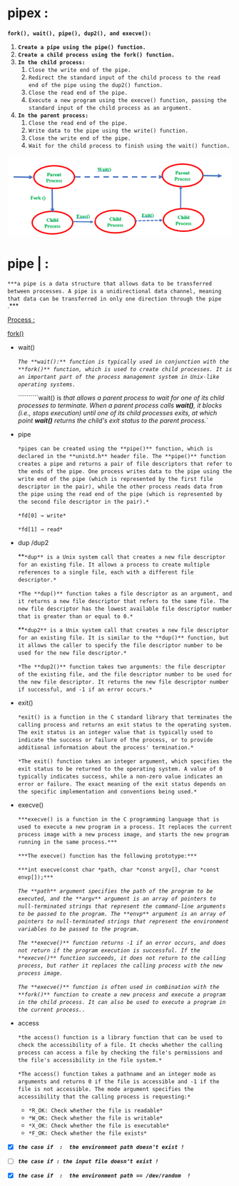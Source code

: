 # pipex :

**`fork(), wait(), pipe(), dup2(), and execve():`**

1. **`Create a pipe using the pipe() function.`**
2. **`Create a child process using the fork() function.`**
3. **`In the child process:`**
    1. `Close the write end of the pipe.`
    2. `Redirect the standard input of the child process to the read end of the pipe using the dup2() function.`
    3. `Close the read end of the pipe.`
    4. `Execute a new program using the execve() function, passing the standard input of the child process as an argument.`
4. **`In the parent process:`**
    1. `Close the read end of the pipe.`
    2. `Write data to the pipe using the write() function.`
    3. `Close the write end of the pipe.`
    4. `Wait for the child process to finish using the wait() function.`

![zom.png](pipex%20f3f377eedb644f1a805c6f479d7576c0/zom.png)

# pipe | :

`***a pipe is a data structure that allows data to be transferred between processes. A pipe is a unidirectional data channel, meaning that data can be transferred in only one direction through the pipe` .***

[Process : ](pipex%20f3f377eedb644f1a805c6f479d7576c0/Process%205489eb2fa3234436838be5c8933e078e.md)

[fork()](pipex%20f3f377eedb644f1a805c6f479d7576c0/fork()%20aa6a96924d494ade9ea095fce3c0c07e.md)

- wait()
    
    *`The **wait():**
     function is typically used in conjunction with the **fork()**
     function, which is used to create child processes. It is an important part of the process management system in Unix-like operating systems.`*
    
    ``````````wait() is *that allows a parent process to wait for one of its child processes to terminate. When a parent process calls **wait()**, it blocks (i.e., stops execution) until one of its child processes exits, at which point **wait()** returns the child's exit status to the parent process.*`
    
- pipe
    
    `*pipes can be created using the **pipe()** function, which is declared in the **unistd.h**
     header file. The **pipe()** function creates a pipe and returns a pair of file descriptors that refer to the ends of the pipe. One process writes data to the pipe using the write end of the pipe (which is represented by the first file descriptor in the pair), while the other process reads data from the pipe using the read end of the pipe (which is represented by the second file descriptor in the pair).*`
    
    `*fd[0] → write*`
    
    `*fd[1] → read*`
    
- dup /dup2
    
    **`*dup** is a Unix system call that creates a new file descriptor for an existing file. It allows a process to create multiple references to a single file, each with a different file descriptor.*`
    
    `*The **dup()** function takes a file descriptor as an argument, and it returns a new file descriptor that refers to the same file. The new file descriptor has the lowest available file descriptor number that is greater than or equal to 0.*`
    
    **`*dup2** is a Unix system call that creates a new file descriptor for an existing file. It is similar to the **dup()** function, but it allows the caller to specify the file descriptor number to be used for the new file descriptor.*`
    
    `*The **dup2()** function takes two arguments: the file descriptor of the existing file, and the file descriptor number to be used for the new file descriptor. It returns the new file descriptor number if successful, and -1 if an error occurs.*`
    
- exit()
    
    `*exit() is a function in the C standard library that terminates the calling process and returns an exit status to the operating system. The exit status is an integer value that is typically used to indicate the success or failure of the process, or to provide additional information about the process' termination.*`
    
    `*The exit() function takes an integer argument, which specifies the exit status to be returned to the operating system. A value of 0 typically indicates success, while a non-zero value indicates an error or failure. The exact meaning of the exit status depends on the specific implementation and conventions being used.*`
    
- execve()
    
    `***execve() is a function in the C programming language that is used to execute a new program in a process. It replaces the current process image with a new process image, and starts the new program running in the same process.***`
    
    `***The execve() function has the following prototype:***`
    
    `***int execve(const char *path, char *const argv[], char *const envp[]);***`
    
    *`The **path** argument specifies the path of the program to be executed, and the **argv** argument is an array of pointers to null-terminated strings that represent the command-line arguments to be passed to the program. The **envp** argument is an array of pointers to null-terminated strings that represent the environment variables to be passed to the program.`*
    
    *`The **execve()** function returns -1 if an error occurs, and does not return if the program execution is successful. If the **execve()** function succeeds, it does not return to the calling process, but rather it replaces the calling process with the new process image.`*
    
    *`The **execve()** function is often used in combination with the **fork()** function to create a new process and execute a program in the child process. It can also be used to execute a program in the current process..`*
    
- access
    
    `*the access() function is a library function that can be used to check the accessibility of a file. It checks whether the calling process can access a file by checking the file's permissions and the file's accessibility in the file system.*`
    
    `*The access() function takes a pathname and an integer mode as arguments and returns 0 if the file is accessible and -1 if the file is not accessible. The mode argument specifies the accessibility that the calling process is requesting:*`
    
    - `*R_OK: Check whether the file is readable*`
    - `*W_OK: Check whether the file is writable*`
    - `*X_OK: Check whether the file is executable*`
    - `*F_OK: Check whether the file exists*`

- [x]  ***`the case if  :  the environment path doesn’t exist !`***

- [ ]  ***`the case if : the input file doesn’t exist !`***

- [x]  ***`the case if  :  the environment path == /dev/random  !`***